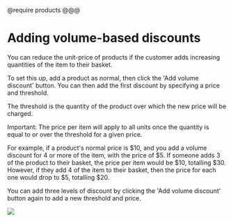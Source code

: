 @require products
@@@
# Adding volume-based discounts

You can reduce the unit-price of products if the customer adds increasing quantities of the item to their basket. 

To set this up, add a product as normal, then click the 'Add volume discount' button. You can then add the first discount by specifying a price and threshold. 

The threshold is the quantity of the product over which the new price will be charged. 

Important: The price per item will apply to all units once the quantity is equal to or over the threshold for a given price. 

For example, if a product's normal price is $10, and you add a volume discount for 4 or more of the item, with the price of $5. If someone adds 3 of the product to their basket, the price per item would be $10, totalling $30. However, if they add 4 of the item to their basket, then the price for each one would drop to $5, totalling $20.

You can add three levels of discount by clicking the 'Add volume discount' button again to add a new threshold and price. 

<img src="help.php?img=volume-discounts.gif" />